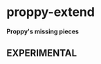# proppy-extend

<!-- [![Version](https://img.shields.io/github/package-json/v/rafamel/proppy-extend.svg)](https://github.com/rafamel/proppy-extend)
[![Build Status](https://travis-ci.org/rafamel/proppy-extend.svg)](https://travis-ci.org/rafamel/proppy-extend)
[![Coverage](https://img.shields.io/coveralls/rafamel/proppy-extend.svg)](https://coveralls.io/github/rafamel/proppy-extend)
[![Dependencies](https://david-dm.org/rafamel/proppy-extend/status.svg)](https://david-dm.org/rafamel/proppy-extend)
[![Vulnerabilities](https://snyk.io/test/npm/proppy-extend/badge.svg)](https://snyk.io/test/npm/proppy-extend)
[![Issues](https://img.shields.io/github/issues/rafamel/proppy-extend.svg)](https://github.com/rafamel/proppy-extend/issues)
[![License](https://img.shields.io/github/license/rafamel/proppy-extend.svg)](https://github.com/rafamel/proppy-extend/blob/master/LICENSE) -->

<!-- markdownlint-disable MD036 -->
**Proppy's missing pieces**
<!-- markdownlint-enable MD036 -->

## EXPERIMENTAL

<!-- ## Install

[`npm install proppy-extend`](https://www.npmjs.com/package/proppy-extend)

## Usage -->

